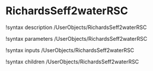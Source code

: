 <!-- MOOSE Documentation Stub: Remove this when content is added. -->

# RichardsSeff2waterRSC
!syntax description /UserObjects/RichardsSeff2waterRSC

!syntax parameters /UserObjects/RichardsSeff2waterRSC

!syntax inputs /UserObjects/RichardsSeff2waterRSC

!syntax children /UserObjects/RichardsSeff2waterRSC
